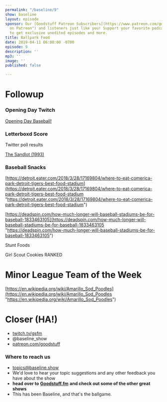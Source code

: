 ```yaml
---
permalink: "/baseline/9"
show: baseline
layout: episode
sponsor: Our [Goodstuff Patreon Subscribers](https://www.patreon.com/goodstuff "Goodstuff
  on Patreon") and listeners just like you! Support your favorite podcasts directly
  to get exclusive unedited episodes and more.
title: Ballpark Food
date: 2019-04-11 06:00:00 -0700
episode: 9
description: ''
mp3: ''
image: ''
published: false

---
```


# Followup

### Opening Day Twitch

[Opening Day Baseball!](https://www.twitch.tv/videos/402703838)

### Letterboxd Score

Twitter poll results

[The Sandlot (1993)](https://letterboxd.com/film/the-sandlot/)

### Baseball Snacks

[https://detroit.eater.com/2018/3/28/17169804/where-to-eat-comerica-park-detroit-tigers-best-food-stadium](https://detroit.eater.com/2018/3/28/17169804/where-to-eat-comerica-park-detroit-tigers-best-food-stadium "https://detroit.eater.com/2018/3/28/17169804/where-to-eat-comerica-park-detroit-tigers-best-food-stadium")

[https://deadspin.com/how-much-longer-will-baseball-stadiums-be-for-baseball-1833463105](https://deadspin.com/how-much-longer-will-baseball-stadiums-be-for-baseball-1833463105 "https://deadspin.com/how-much-longer-will-baseball-stadiums-be-for-baseball-1833463105")

Stunt Foods

Girl Scout Cookies RANKED

# Minor League Team of the Week

[https://en.wikipedia.org/wiki/Amarillo_Sod_Poodles](https://en.wikipedia.org/wiki/Amarillo_Sod_Poodles "https://en.wikipedia.org/wiki/Amarillo_Sod_Poodles")

# Closer (HA!)

* [twitch.tv/gsfm](http://twitch.tv/gsfm)
* @baseline_show
* [patreon.com/goodstuff](http://patreon.com/goodstuff)

### **Where to reach us**

* topics@baseline.show
* We'd love to hear your topic suggestions and any other feedback you have about the show
* **head over to** [**Goodstuff.fm**](http://goodstuff.fm) **and check out some of the other great shows**
* This has been Baseline, and that's the ballgame.